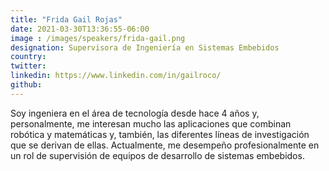```yaml
---
title: "Frida Gail Rojas"
date: 2021-03-30T13:36:55-06:00
image : /images/speakers/frida-gail.png
designation: Supervisora de Ingeniería en Sistemas Embebidos
country: 
twitter: 
linkedin: https://www.linkedin.com/in/gailroco/
github: 
---
```


Soy ingeniera en el área de tecnología desde hace 4 años y, personalmente, me interesan mucho las aplicaciones que combinan robótica y matemáticas y, también, las diferentes líneas de investigación que se derivan de ellas. Actualmente, me desempeño profesionalmente en un rol de supervisión de equipos de desarrollo de sistemas embebidos.


